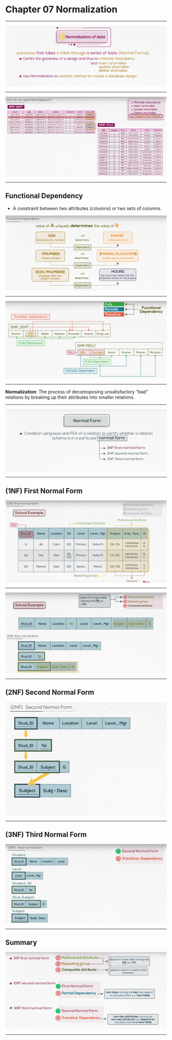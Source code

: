 # Chapter 07 Normalization

---

![Alt text](ScreenShots/52.png)

---

![Alt text](ScreenShots/53.png)

---

## Functional Dependency

- A constraint between two attributes (columns) or two sets of columns.

![Alt text](ScreenShots/54.png)

---

![Alt text](ScreenShots/55.png)

---

**Normalization**: The process of decomoposing unsatisfactory "bad" relations by breaking up their attributes into smaller relations.

--- 

![Alt text](ScreenShots/56.png)

--- 

## (1NF) First Normal Form

![Alt text](ScreenShots/57.png)

---

![Alt text](ScreenShots/58.png)

---

## (2NF) Second Normal Form

![Alt text](ScreenShots/59.png)

---

## (3NF) Third Normal Form

![Alt text](ScreenShots/60.png)

---

## Summary

![Alt text](ScreenShots/61.png)

---